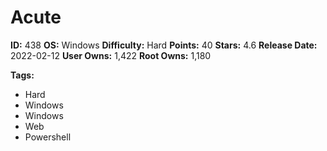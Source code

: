 # Acute

**ID:** 438
**OS:** Windows
**Difficulty:** Hard
**Points:** 40
**Stars:** 4.6
**Release Date:** 2022-02-12
**User Owns:** 1,422
**Root Owns:** 1,180

**Tags:**
- Hard
- Windows
- Windows
- Web
- Powershell

